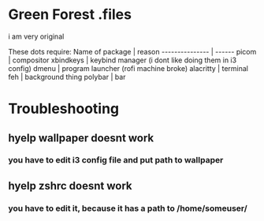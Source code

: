 # Green Forest .files
i am very original

These dots require:
Name of package | reason
--------------- | ------
picom | compositor
xbindkeys | keybind manager (i dont like doing them in i3 config)
dmenu | program launcher (rofi machine broke)
alacritty | terminal
feh | background thing
polybar | bar

# Troubleshooting
## hyelp wallpaper doesnt work
### you have to edit i3 config file and put path to wallpaper

## hyelp zshrc doesnt work
### you have to edit it, because it has a path to /home/someuser/


